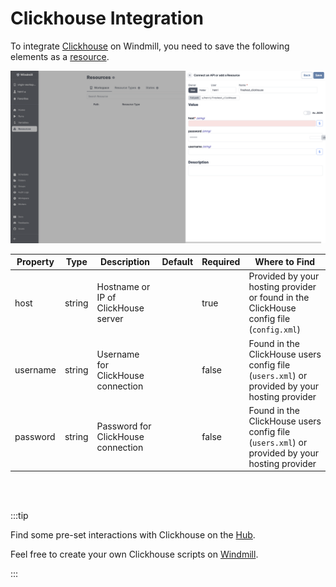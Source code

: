 # Clickhouse Integration

To integrate [Clickhouse](https://clickhouse.com/) on Windmill, you need to save the following elements as a [resource](../core_concepts/3_resources_and_types/index.md).

![Add Clickhouse Resource](../assets/integrations/add-clickhouse.png)

| Property  | Type    | Description                        | Default | Required | Where to Find                                                                                  |
|-----------|---------|------------------------------------|---------|----------|----------------------------------------------------------------------------------------------|
| host      | string  | Hostname or IP of ClickHouse server|         | true     | Provided by your hosting provider or found in the ClickHouse config file (`config.xml`)      |
| username  | string  | Username for ClickHouse connection |         | false    | Found in the ClickHouse users config file (`users.xml`) or provided by your hosting provider |
| password  | string  | Password for ClickHouse connection |         | false    | Found in the ClickHouse users config file (`users.xml`) or provided by your hosting provider |

<br/><br/>

:::tip

Find some pre-set interactions with Clickhouse on the [Hub](https://hub.windmill.dev/integrations/clickhouse).

Feel free to create your own Clickhouse scripts on [Windmill](../getting_started/00_how_to_use_windmill/index.md).

:::